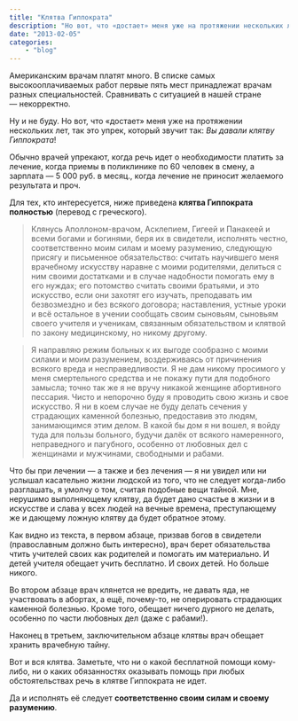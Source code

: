 ```yaml
---
title: "Клятва Гиппократа"
description: "Но вот, что «достает» меня уже на протяжении нескольких лет, так это упрек, который звучит так:  Вы давали клятву Гиппократа!"
date: "2013-02-05"
categories: 
    - "blog"
---
```


Американским врачам платят много. В списке самых высокооплачиваемых работ первые пять мест принадлежат врачам разных специальностей. Сравнивать с ситуацией в нашей стране —&nbsp;некорректно.

Ну и не буду. Но вот, что «достает» меня уже на протяжении нескольких лет, так это упрек, который звучит так: *Вы давали клятву Гиппократа*!

Обычно врачей упрекают, когда речь идет о необходимости платить за лечение, когда приемы в поликлинике по 60 человек в смену, а зарплата —&nbsp;5&nbsp;000 руб. в месяц., когда лечение не приносит желаемого результата и проч.

Для тех, кто интересуется, ниже приведена **клятва Гиппократа полностью** (перевод с греческого).

> Клянусь Аполлоном-врачом, Асклепием, Гигеей и Панакеей и всеми богами и богинями, беря их в свидетели, исполнять честно, соответственно моим силам и моему разумению, следующую присягу и письменное обязательство: считать научившего меня врачебному искусству наравне с моими родителями, делиться с ним своими достатками и в случае надобности помогать ему в его нуждах; его потомство считать своими братьями, и это искусство, если они захотят его изучать, преподавать им безвозмездно и без всякого договора; наставления, устные уроки и всё остальное в учении сообщать своим сыновьям, сыновьям своего учителя и ученикам, связанным обязательством и клятвой по закону медицинскому, но никому другому.

> Я направляю режим больных к их выгоде сообразно с моими силами и моим разумением, воздерживаясь от причинения всякого вреда и несправедливости. Я не дам никому просимого у меня смертельного средства и не покажу пути для подобного замысла; точно так же я не вручу никакой женщине абортивного пессария. Чисто и непорочно буду я проводить свою жизнь и свое искусство. Я ни в коем случае не буду делать сечения у страдающих каменной болезнью, предоставив это людям, занимающимся этим делом. В какой бы дом я ни вошел, я войду туда для пользы больного, будучи далёк от всякого намеренного, неправедного и пагубного, особенно от любовных дел с женщинами и мужчинами, свободными и рабами.

Что бы при лечении —&nbsp;а также и без лечения —&nbsp;я ни увидел или ни услышал касательно жизни людской из того, что не следует когда-либо разглашать, я умолчу о том, считая подобные вещи тайной. Мне, нерушимо выполняющему клятву, да будет дано счастье в жизни и в искусстве и слава у всех людей на вечные времена, преступающему же и дающему ложную клятву да будет обратное этому.

Как видно из текста, в первом абзаце, призвав богов в свидетели (православным должно быть интересно), врач берет обязательства чтить учителей своих как родителей и помогать им материально. И детей учителя обещает учить бесплатно. И своих детей. Но больше никого.

Во втором абзаце врач клянется не вредить, не давать яда, не участвовать в абортах, а ещё, почему-то, не оперировать страдающих каменной болезнью. Кроме того, обещает ничего дурного не делать, особенно по части любовных дел (даже с рабами!).

Наконец в третьем, заключительном абзаце клятвы врач обещает хранить врачебную тайну.

Вот и вся клятва. Заметьте, что ни о какой бесплатной помощи кому-либо, ни о каких обязанностях оказывать помощь при любых обстоятельствах речь в клятве Гиппократа не идет.

Да и исполнять её следует **соответственно своим силам и своему разумению**.
